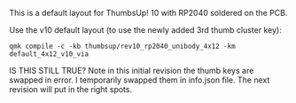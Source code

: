This is a default layout for ThumbsUp! 10 with RP2040 soldered on the PCB.

Use the v10 default layout (to use the newly added 3rd thumb cluster key):

	qmk compile -c -kb thumbsup/rev10_rp2040_unibody_4x12 -km default_4x12_v10_via

IS THIS STILL TRUE?
Note in this initial revision the thumb keys are swapped in error.
I temporarily swapped them in info.json file.
The next revision will put in the right spots.  